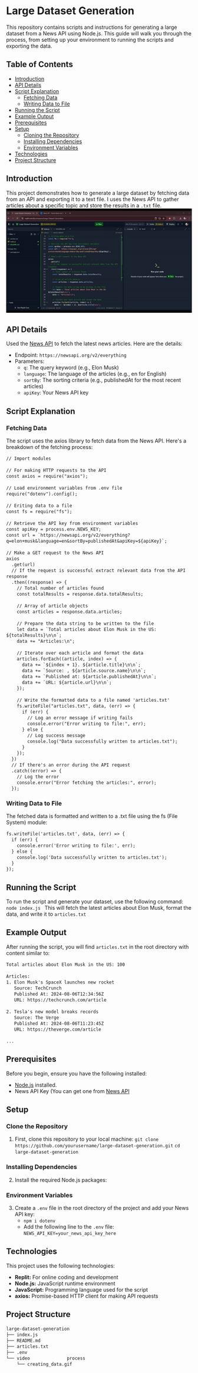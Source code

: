 # Large Dataset Generation
This repository contains scripts and instructions for generating a large dataset from a News API using Node.js. This guide will walk you through the process, from setting up your environment to running the scripts and exporting the data.

## Table of Contents

- [Introduction](#introduction)
- [API Details](#api-details)
- [Script Explanation](#script-explanation)
  - [Fetching Data](#fetching-data)
  - [Writing Data to File](#writing-data-to-file)
- [Running the Script](#running-the-script)
- [Example Output](#example-output)
- [Prerequisites](#prerequisites)
- [Setup](#setup)
  - [Cloning the Repository](#cloning-the-repository)
  - [Installing Dependencies](#installing-dependencies)
  - [Environment Variables](#environment-variables)
- [Technologies](#technologies)
- [Project Structure](#project-structure)

## Introduction

This project demonstrates how to generate a large dataset by fetching data from an API and exporting it to a text file. I uses the News API to gather articles about a specific topic and store the results in a `.txt` file.
![](video/generate_data.gif)
## API Details
Used the [News API](https://newsapi.org/) to fetch the latest news articles. Here are the details:
- Endpoint:
  `https://newsapi.org/v2/everything`
- Parameters:
  - `q`: The query keyword (e.g., Elon Musk)
  - `language`: The language of the articles (e.g., en for English)
  - `sortBy`: The sorting criteria (e.g., publishedAt for the most recent articles)
  - `apiKey`: Your News API key

## Script Explanation
### **Fetching Data**
The script uses the axios library to fetch data from the News API. Here's a breakdown of the fetching process:

````
// Import modules

// For making HTTP requests to the API
const axios = require("axios");

// Load environment variables from .env file
require("dotenv").config();

// Eriting data to a file
const fs = require("fs");

// Retrieve the API key from environment variables
const apiKey = process.env.NEWS_KEY;
const url = `https://newsapi.org/v2/everything?q=elon+musk&language=en&sortBy=publishedAt&apiKey=${apiKey}`;

// Make a GET request to the News API
axios
  .get(url)
  // If the request is successful extract relevant data from the API response
  .then((response) => {
    // Total number of articles found
    const totalResults = response.data.totalResults;

    // Array of article objects
    const articles = response.data.articles;

    // Prepare the data string to be written to the file
    let data = `Total articles about Elon Musk in the US: ${totalResults}\n\n`;
    data += "Articles:\n";

    // Iterate over each article and format the data
    articles.forEach((article, index) => {
      data += `${index + 1}. ${article.title}\n\n`;
      data += `Source: , ${article.source.name}\n\n`;
      data += `Published at: ${article.publishedAt}\n\n`;
      data += `URL: ${article.url}\n\n`;
    });

    // Write the formatted data to a file named 'articles.txt'
    fs.writeFile("articles.txt", data, (err) => {
      if (err) {
        // Log an error message if writing fails
        console.error("Error writing to file:", err);
      } else {
        // Log success message
        console.log("Data successfully written to articles.txt");
      }
    });
  })
  // If there's an error during the API request
  .catch((error) => {
    // Log the error
    console.error("Error fetching the articles:", error);
  });

````
### **Writing Data to File**
The fetched data is formatted and written to a .txt file using the fs (File System) module:
```
fs.writeFile('articles.txt', data, (err) => {
  if (err) {
    console.error('Error writing to file:', err);
  } else {
    console.log('Data successfully written to articles.txt');
  }
});
```

## Running the Script
To run the script and generate your dataset, use the following command:
``node index.js
``
This will fetch the latest articles about Elon Musk, format the data, and write it to `articles.txt`

## Example Output
After running the script, you will find `articles.txt` in the root directory with content similar to:

```
Total articles about Elon Musk in the US: 100

Articles:
1. Elon Musk's SpaceX launches new rocket
   Source: TechCrunch
   Published At: 2024-08-06T12:34:56Z
   URL: https://techcrunch.com/article

2. Tesla's new model breaks records
   Source: The Verge
   Published At: 2024-08-06T11:23:45Z
   URL: https://theverge.com/article

...

```
## Prerequisites
Before you begin, ensure you have the following installed:
  - [Node.js](https://nodejs.org/) installed.
  - News API Key (You can get one from [News API](https://newsapi.org/)

## Setup
### **Clone the Repository**
1. First, clone this repository to your local machine:
`` git clone https://github.com/yourusername/large-dataset-generation.git ``
`` cd large-dataset-generation ``
### **Installing Dependencies**
2. Install the required Node.js packages:
### **Environment Variables**
3. Create a `.env` file in the root directory of the project and add your News API key:
   - `npm i dotenv`
   - Add the following line to the `.env` file:
     `NEWS_API_KEY=your_news_api_key_here`
     
## Technologies
This project uses the following technologies:
- **Replit:** For online coding and development
- **Node.js:** JavaScript runtime environment
- **JavaScript:** Programming language used for the script
- **axios:** Promise-based HTTP client for making API requests

## Project Structure
```
large-dataset-generation
├── index.js          
├── README.md         
├── articles.txt      
├── .env              
└── video              process
    └── creating_data.gif
            

```